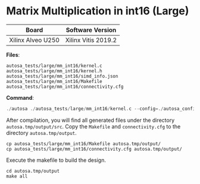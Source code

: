 # Matrix Multiplication in int16 (Large)

Board        | Software Version
-------------|-----------------
Xilinx Alveo U250 | Xilinx Vitis 2019.2

__Files__:
```
autosa_tests/large/mm_int16/kernel.c
autosa_tests/large/mm_int16/kernel.h
autosa_tests/large/mm_int16/simd_info.json
autosa_tests/large/mm_int16/Makefile
autosa_tests/large/mm_int16/connectivity.cfg
```

__Command__:
```c
./autosa ./autosa_tests/large/mm_int16/kernel.c --config=./autosa_config/autosa_config.json --target=autosa_hls_c --output-dir=./autosa.tmp/output --sa-sizes="{kernel[]->space_time[3];kernel[]->array_part[256,256,32];kernel[]->latency[16,16];kernel[]->simd[32]}" --simd-info=./autosa_tests/large/mm_int16/simd_info.json --host-serialize --data-pack-sizes="{kernel[]->A[32,32,64];kernel[]->B[32,32,64];kernel[]->C[32,32,64]}"
```

After compilation, you will find all generated files under the directory `autosa.tmp/output/src`. Copy the `Makefile` and `connectivity.cfg` to the directory `autosa.tmp/output`.

```
cp autosa_tests/large/mm_int16/Makefile autosa.tmp/output/
cp autosa_tests/large/mm_int16/connectivity.cfg autosa.tmp/output/
```

Execute the makefile to build the design.

```
cd autosa.tmp/output
make all
```